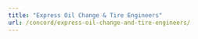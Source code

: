 ```yaml
---
title: "Express Oil Change & Tire Engineers"
url: /concord/express-oil-change-and-tire-engineers/
---
```

